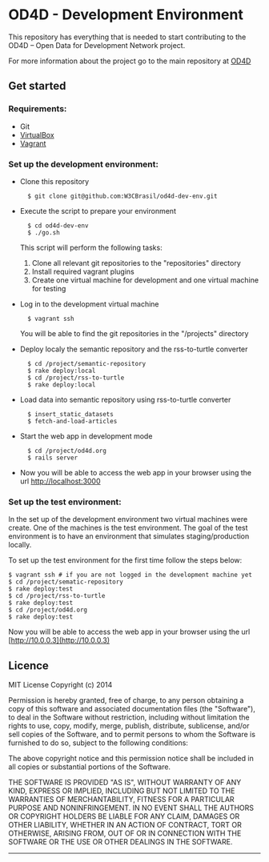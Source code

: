 # OD4D - Development Environment

This repository has everything that is needed to start contributing to the OD4D – Open Data for Development Network project.

For more information about the project go to the main repository at [OD4D](https://github.com/W3CBrasil/OD4D)

## Get started

### Requirements:

* Git
* [VirtualBox](https://www.virtualbox.org)
* [Vagrant](http://www.vagrantup.com/)

### Set up the development environment:

* Clone this repository

		$ git clone git@github.com:W3CBrasil/od4d-dev-env.git	

* Execute the script to prepare your environment

		$ cd od4d-dev-env
		$ ./go.sh
		
	This script will perform the following tasks:
	1. Clone all relevant git repositories to the "repositories" directory
	1. Install required vagrant plugins
	1. Create one virtual machine for development and one virtual machine for testing
	
* Log in to the development virtual machine

		$ vagrant ssh
	
	You will be able to find the git repositories in the "/projects" directory
	
* Deploy localy the semantic repository and the rss-to-turtle converter

		$ cd /project/semantic-repository
		$ rake deploy:local
		$ cd /project/rss-to-turtle
		$ rake deploy:local
		
* Load data into semantic repository using rss-to-turtle converter

		$ insert_static_datasets
		$ fetch-and-load-articles
		
* Start the web app in development mode

		$ cd /project/od4d.org
		$ rails server
		
* Now you will be able to access the web app in your browser using the url [http://localhost:3000](http://localhost:3000)


### Set up the test environment:

In the set up of the development environment two virtual machines were create. One of the machines is the test environment. The goal of the test environment is to have an environment that simulates staging/production locally.

To set up the test environment for the first time follow the steps below:

	$ vagrant ssh # if you are not logged in the development machine yet
	$ cd /project/sematic-repository
	$ rake deploy:test
	$ cd /project/rss-to-turtle
	$ rake deploy:test
	$ cd /project/od4d.org
	$ rake deploy:test
	
Now you will be able to access the web app in your browser using the url [http://10.0.0.3](http://10.0.0.3)

## Licence

MIT License Copyright (c) 2014  

Permission is hereby granted, free of charge, to any person obtaining a copy of this software and associated documentation files (the "Software"), to deal in the Software without restriction, including without limitation the rights to use, copy, modify, merge, publish, distribute, sublicense, and/or sell copies of the Software, and to permit persons to whom the Software is furnished to do so, subject to the following conditions:

The above copyright notice and this permission notice shall be included in all copies or substantial portions of the Software.

THE SOFTWARE IS PROVIDED "AS IS", WITHOUT WARRANTY OF ANY KIND, EXPRESS OR IMPLIED, INCLUDING BUT NOT LIMITED TO THE WARRANTIES OF MERCHANTABILITY, FITNESS FOR A PARTICULAR PURPOSE AND NONINFRINGEMENT. IN NO EVENT SHALL THE AUTHORS OR COPYRIGHT HOLDERS BE LIABLE FOR ANY CLAIM, DAMAGES OR OTHER LIABILITY, WHETHER IN AN ACTION OF CONTRACT, TORT OR OTHERWISE, ARISING FROM, OUT OF OR IN CONNECTION WITH THE SOFTWARE OR THE USE OR OTHER DEALINGS IN THE SOFTWARE.

****************************************************************************
